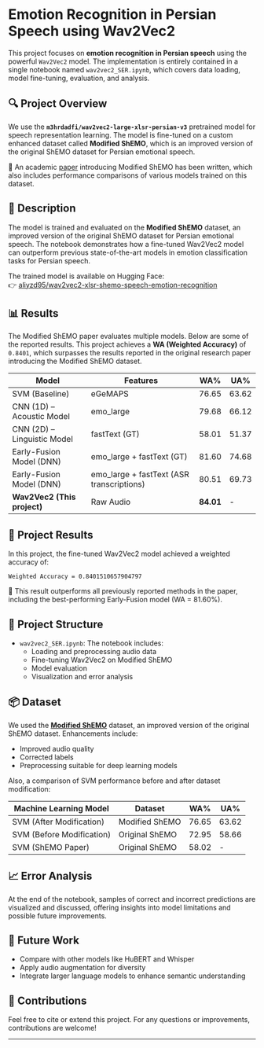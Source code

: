 # Emotion Recognition in Persian Speech using Wav2Vec2

This project focuses on **emotion recognition in Persian speech** using the powerful `Wav2Vec2` model. The implementation is entirely contained in a single notebook named `wav2vec2_SER.ipynb`, which covers data loading, model fine-tuning, evaluation, and analysis.

## 🔍 Project Overview

We use the **`m3hrdadfi/wav2vec2-large-xlsr-persian-v3`** pretrained model for speech representation learning. The model is fine-tuned on a custom enhanced dataset called **Modified ShEMO**, which is an improved version of the original ShEMO dataset for Persian emotional speech.

📄 An academic [paper](https://arxiv.org/abs/2211.09956) introducing Modified ShEMO has been written, which also includes performance comparisons of various models trained on this dataset.

## 📙 Description

The model is trained and evaluated on the **Modified ShEMO** dataset, an improved version of the original ShEMO dataset for Persian emotional speech. The notebook demonstrates how a fine-tuned Wav2Vec2 model can outperform previous state-of-the-art models in emotion classification tasks for Persian speech.

The trained model is available on Hugging Face:  
👉 [aliyzd95/wav2vec2-xlsr-shemo-speech-emotion-recognition](https://huggingface.co/aliyzd95/wav2vec2-xlsr-shemo-speech-emotion-recognition)

## 📊 Results

The Modified ShEMO paper evaluates multiple models. Below are some of the reported results. 
This project achieves a **WA (Weighted Accuracy)** of `0.8401`, which surpasses the results reported in the original research paper introducing the Modified ShEMO dataset.

| Model                             | Features                                 | WA%   | UA%   |
|----------------------------------|------------------------------------------|-------|-------|
| SVM (Baseline)              | eGeMAPS                                   | 76.65 | 63.62 |
| CNN (1D) – Acoustic Model        | emo_large                                 | 79.68 | 66.12 |
| CNN (2D) – Linguistic Model      | fastText (GT)                             | 58.01 | 51.37 |
| Early-Fusion Model (DNN)         | emo_large + fastText (GT)                 | 81.60 | 74.68 |
| Early-Fusion Model (DNN)         | emo_large + fastText (ASR transcriptions) | 80.51 | 69.73 |
| **Wav2Vec2 (This project)**      | Raw Audio                                    | **84.01**  |   -   |

## 🚀 Project Results

In this project, the fine-tuned Wav2Vec2 model achieved a weighted accuracy of:

```
Weighted Accuracy = 0.8401510657904797
```

🔹 This result outperforms all previously reported methods in the paper, including the best-performing Early-Fusion model (WA = 81.60%).

## 📁 Project Structure

- `wav2vec2_SER.ipynb`: The notebook includes:
  - Loading and preprocessing audio data
  - Fine-tuning Wav2Vec2 on Modified ShEMO
  - Model evaluation
  - Visualization and error analysis

## 📦 Dataset

We used the **[Modified ShEMO](https://github.com/aliyzd95/modified_shemo)** dataset, an improved version of the original ShEMO dataset. Enhancements include:

- Improved audio quality
- Corrected labels
- Preprocessing suitable for deep learning models

Also, a comparison of SVM performance before and after dataset modification:

| Machine Learning Model | Dataset           | WA%   | UA%   |
|------------------------|--------------------|-------|-------|
| SVM (After Modification) | Modified ShEMO     | 76.65 | 63.62 |
| SVM (Before Modification)| Original ShEMO     | 72.95 | 58.66 |
| SVM (ShEMO Paper)   | Original ShEMO          | 58.02 |   -   |

## 📈 Error Analysis

At the end of the notebook, samples of correct and incorrect predictions are visualized and discussed, offering insights into model limitations and possible future improvements.

## 🔮 Future Work

- Compare with other models like HuBERT and Whisper
- Apply audio augmentation for diversity
- Integrate larger language models to enhance semantic understanding

## 🤝 Contributions

Feel free to cite or extend this project. For any questions or improvements, contributions are welcome!

---

